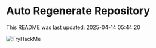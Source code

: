 # Auto Regenerate Repository

This README was last updated: 2025-04-14 05:44:20

 ![TryHackMe](https://tryhackme.com/badge/533634)